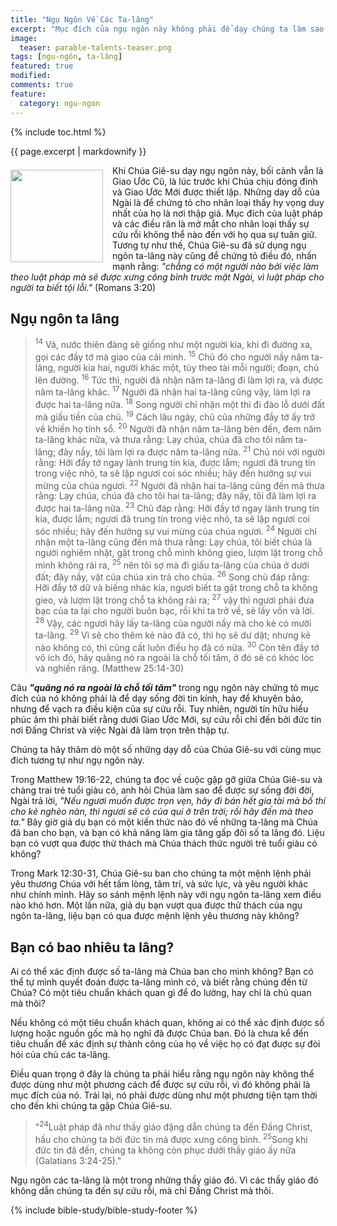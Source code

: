 ```yaml
---
title: "Ngụ Ngôn Về Các Ta-lâng"
excerpt: "Mục đích của ngụ ngôn này không phải để dạy chúng ta làm sao để được cứu, nhưng để chứng tỏ cho chúng ta thấy sự cứu rỗi chỉ nhờ đức tin nơi Đấng Christ."
image: 
  teaser: parable-talents-teaser.png
tags: [ngụ-ngôn, ta-lâng]
featured: true
modified:
comments: true
feature:
  category: ngu-ngon
---
```


{% include toc.html %}

{{ page.excerpt | markdownify }}

<div>
<p>
<img alt src="{{ site.url }}/assets/images/talents.jpg" style="border: 0px none; margin: 7px 15px 0px 0px; max-width: 100%; height: 148px; padding: 0px; float: left;">
Khi Chúa Giê-su dạy ngụ ngôn này, bối cảnh vẫn là Giao Ước Cũ, là lúc trước khi Chúa chịu đóng đinh và Giao Ước Mới được thiết lập. Những day dỗ của Ngài là để chứng tỏ cho nhân loại thấy hy vọng duy nhất của họ là nơi thập giá. Mục đích của luật pháp và các điều răn là mở mắt cho nhân loại thấy sự cứu rỗi không thể nào đến với họ qua sự tuân giữ. Tương tự như thế, Chúa Giê-su đã sử dụng ngụ ngôn ta-lâng này cũng để chứng tỏ điều đó, nhấn mạnh rằng: <i>"chẳng có một người nào bởi việc làm theo luật pháp mà sẽ được xưng công bình trước mặt Ngài, vì luật pháp cho người ta biết tội lỗi."</i> (Romans 3:20)
</p>
</div>


## Ngụ ngôn ta lâng

> <sup>14</sup> Vả, nước thiên đàng sẽ giống như một người kia, khi đi đường xa, gọi các đầy tớ mà giao của cải mình.  <sup>15</sup> Chủ đó cho người nầy năm ta-lâng, người kia hai, người khác một, tùy theo tài mỗi người; đoạn, chủ lên đường.  <sup>16</sup> Tức thì, người đã nhận năm ta-lâng đi làm lợi ra, và được năm ta-lâng khác.  <sup>17</sup> Người đã nhận hai ta-lâng cũng vậy, làm lợi ra được hai ta-lâng nữa.  <sup>18</sup> Song người chỉ nhận một thì đi đào lỗ dưới đất mà giấu tiền của chủ.  <sup>19</sup> Cách lâu ngày, chủ của những đầy tớ ấy trở về khiến họ tính sổ.  <sup>20</sup> Người đã nhận năm ta-lâng bèn đến, đem năm ta-lâng khác nữa, và thưa rằng: Lạy chúa, chúa đã cho tôi năm ta-lâng; đây nầy, tôi làm lợi ra được năm ta-lâng nữa.  <sup>21</sup> Chủ nói với người rằng: Hỡi đầy tớ ngay lành trung tín kia, được lắm; ngươi đã trung tín trong việc nhỏ, ta sẽ lập ngươi coi sóc nhiều; hãy đến hưởng sự vui mừng của chúa ngươi.  <sup>22</sup> Người đã nhận hai ta-lâng cũng đến mà thưa rằng: Lạy chúa, chúa đã cho tôi hai ta-lâng; đây nầy, tôi đã làm lợi ra được hai ta-lâng nữa.  <sup>23</sup> Chủ đáp rằng: Hỡi đầy tớ ngay lành trung tín kia, được lắm; ngươi đã trung tín trong việc nhỏ, ta sẽ lập ngươi coi sóc nhiều; hãy đến hưởng sự vui mừng của chúa ngươi.  <sup>24</sup> Người chỉ nhận một ta-lâng cũng đến mà thưa rằng: Lạy chúa, tôi biết chúa là người nghiêm nhặt, gặt trong chỗ mình không gieo, lượm lặt trong chỗ mình không rải ra,  <sup>25</sup> nên tôi sợ mà đi giấu ta-lâng của chúa ở dưới đất; đây nầy, vật của chúa xin trả cho chúa.  <sup>26</sup> Song chủ đáp rằng: Hỡi đầy tớ dữ và biếng nhác kia, ngươi biết ta gặt trong chỗ ta không gieo, và lượm lặt trong chỗ ta không rải ra;  <sup>27</sup> vậy thì ngươi phải đưa bạc của ta lại cho người buôn bạc, rồi khi ta trở về, sẽ lấy vốn và lời.  <sup>28</sup> Vậy, các ngươi hãy lấy ta-lâng của người nầy mà cho kẻ có mười ta-lâng.  <sup>29</sup> Vì sẽ cho thêm kẻ nào đã có, thì họ sẽ dư dật; nhưng kẻ nào không có, thì cũng cất luôn điều họ đã có nữa.  <sup>30</sup> Còn tên đầy tớ vô ích đó, hãy quăng nó ra ngoài là chỗ tối tăm, ở đó sẽ có khóc lóc và nghiến răng. (Matthew 25:14-30)

Câu ***"quăng nó ra ngoài là chỗ tối tăm"*** trong ngụ ngôn này chứng tỏ mục đích của nó không phải là để dạy sống đời tin kính, hay để khuyên bảo, nhưng để vạch ra điều kiện của sự cứu rỗi. Tuy nhiên, người tín hữu hiểu phúc âm thì phải biết rằng dưới Giao Ước Mới, sự cứu rỗi chỉ đến bởi đức tin nơi Đấng Christ và việc Ngài đã làm trọn trên thập tự.

Chúng ta hãy thăm dò một số những dạy dỗ của Chúa Giê-su với cùng mục đích tương tự như ngụ ngôn này.

Trong Matthew 19:16-22, chúng ta đọc về cuộc gặp gỡ giữa Chúa Giê-su và chàng trai trẻ tuổi giàu có, anh hỏi Chúa làm sao để được sự sống đời đời, Ngài trả lời, *"Nếu ngươi muốn được trọn vẹn, hãy đi bán hết gia tài mà bố thí cho kẻ nghèo nàn, thì ngươi sẽ có của quí ở trên trời; rồi hãy đến mà theo ta."* Bây giờ giả dụ bạn có một kiến thức nào đó về những ta-lâng mà Chúa đã ban cho bạn, và bạn có khả năng làm gia tăng gấp đôi số ta lâng đó. Liệu bạn có vượt qua được thử thách mà Chúa thách thức người trẻ tuổi giàu có không?

Trong Mark 12:30-31, Chúa Giê-su ban cho chúng ta một mệnh lệnh phải yêu thương Chúa với hết tấm lòng, tâm trí, và sức lực, và yêu người khác như chính mình. Hãy so sánh mệnh lệnh này với ngụ ngôn ta-lâng xem điều nào khó hơn. Một lần nữa, giả dụ bạn vượt qua được thử thách của ngụ ngôn ta-lâng, liệu bạn có qua được mệnh lệnh yêu thương này không?

## Bạn có bao nhiêu ta lâng?

Ai có thể xác định được số ta-lâng mà Chúa ban cho mình không? Bạn có thể tự mình quyết đoán được ta-lâng mình có, và biết rằng chúng đến từ Chúa? Có một tiêu chuẩn khách quan gì để đo lường, hay chỉ là chủ quan mà thôi?

Nếu không có một tiêu chuẩn khách quan, không ai có thể xác định được số lượng hoặc nguồn gốc mà họ nghĩ đã được Chúa ban. Đó là chưa kể đến tiêu chuẩn để xác định sự thành công của họ về việc họ có đạt được sự đòi hỏi của chủ các ta-lâng.

Điều quan trọng ở đây là chúng ta phải hiểu rằng ngụ ngôn này không thể được dùng như một phương cách để được sự cứu rỗi, vì đó không phải là mục đích của nó. Trái lại, nó phải được dùng như một phương tiện tạm thời cho đến khi chúng ta gặp Chúa Giê-su.

>  "<sup>24</sup>Luật pháp đã như thầy giáo đặng dẫn chúng ta đến Ðấng Christ, hầu cho chúng ta bởi đức tin mà được xưng công bình.  <sup>25</sup>Song khi đức tin đã đến, chúng ta không còn phục dưới thầy giáo ấy nữa (Galatians 3:24-25)."

Ngụ ngôn các ta-lâng là một trong những thầy giáo đó. Vì các thầy giáo đó không dẫn chúng ta đến sự cứu rỗi, mà chỉ Đấng Christ mà thôi.

{% include bible-study/bible-study-footer %}

